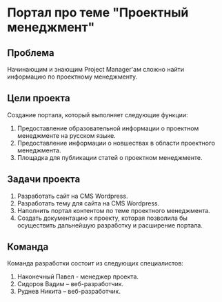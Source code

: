 # Портал про теме "Проектный менеджмент"

## Проблема

Начинающим и знающим Project Manager'ам сложно найти информацию по проектному менеджменту.

## Цели проекта
Создание портала, который выполняет следующие функции:
1. Предоставление образовательной информации о проектном менеджменте на русском языке.
2. Предоставление информации о новшествах в области проектного менеджмента.
3. Площадка для публикации статей о проектном менеджменте.

## Задачи проекта

1. Разработать сайт на CMS Wordpress.
2. Разработать тему для сайта на CMS Wordpress.
3. Наполнить портал контентом по теме проектного менеджмента.
4. Создать документацию к проекту, которая позволила бы осуществить дальнейшую разработку и расширение портала.

## Команда
Команда разработки состоит из следующих специалистов:
1. Наконечный Павел - менеджер проекта.
2. Сидоров Вадим – веб-разработчик.
3. Руднев Никита – веб-разработчик.